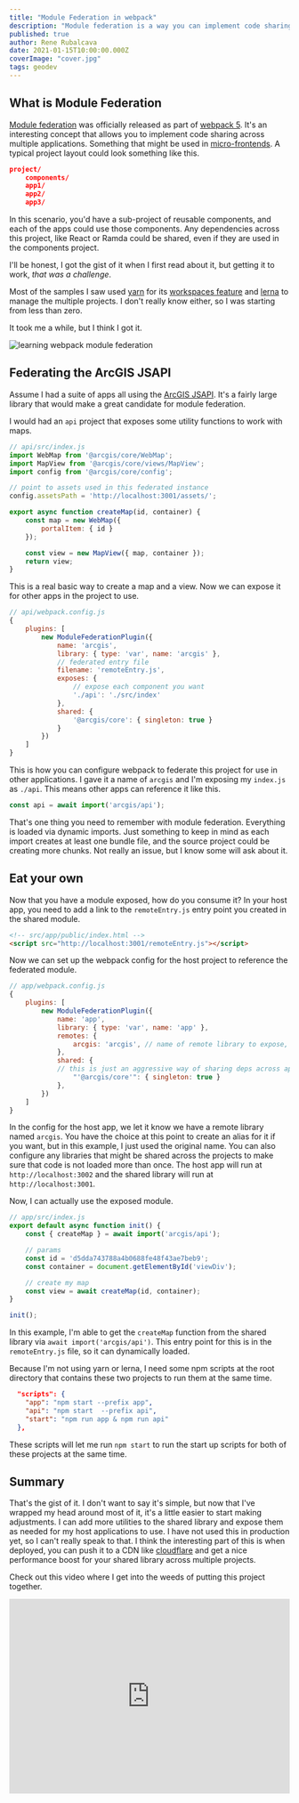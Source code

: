 ```yaml
---
title: "Module Federation in webpack"
description: "Module federation is a way you can implement code sharing in your apps"
published: true
author: Rene Rubalcava
date: 2021-01-15T10:00:00.000Z
coverImage: "cover.jpg"
tags: geodev
---
```


## What is Module Federation

[Module federation](https://module-federation.github.io/) was officially released as part of [webpack 5](https://webpack.js.org/concepts/module-federation/). It's an interesting concept that allows you to implement code sharing across multiple applications. Something that might be used in [micro-frontends](https://micro-frontends.org/). A typical project layout could look something like this. 

```json
project/
    components/
    app1/
    app2/
    app3/
```
In this scenario, you'd have a sub-project of reusable components, and each of the apps could use those components. Any dependencies across this project, like React or Ramda could be shared, even if they are used in the components project.

I'll be honest, I got the gist of it when I first read about it, but getting it to work, _that was a challenge_.

Most of the samples I saw used [yarn](https://yarnpkg.com/) for its [workspaces feature](https://yarnpkg.com/features/workspaces) and [lerna](https://github.com/lerna/lerna) to manage the multiple projects. I don't really know either, so I was starting from less than zero.

It took me a while, but I think I got it.

![learning webpack module federation](images/charlie.gif "learning webpack module federation")

## Federating the ArcGIS JSAPI

Assume I had a suite of apps all using the [ArcGIS JSAPI](https://developers.arcgis.com/javascript/). It's a fairly large library that would make a great candidate for module federation.

I would had an `api` project that exposes some utility functions to work with maps.

```js
// api/src/index.js
import WebMap from '@arcgis/core/WebMap';
import MapView from '@arcgis/core/views/MapView';
import config from '@arcgis/core/config';

// point to assets used in this federated instance
config.assetsPath = 'http://localhost:3001/assets/';

export async function createMap(id, container) {
    const map = new WebMap({
        portalItem: { id }
    });

    const view = new MapView({ map, container });
    return view;
}
```

This is a real basic way to create a map and a view. Now we can expose it for other apps in the project to use.

```js
// api/webpack.config.js
{
    plugins: [
        new ModuleFederationPlugin({
            name: 'arcgis',
            library: { type: 'var', name: 'arcgis' },
            // federated entry file
            filename: 'remoteEntry.js',
            exposes: {
                // expose each component you want 
                './api': './src/index'
            },
            shared: {
                '@arcgis/core': { singleton: true }
            }
        })
    ]
}
```

This is how you can configure webpack to federate this project for use in other applications. I gave it a name of `arcgis` and I'm exposing my `index.js` as `./api`. This means other apps can reference it like this.

```js
const api = await import('arcgis/api');
```

That's one thing you need to remember with module federation. Everything is loaded via dynamic imports. Just something to keep in mind as each import creates at least one bundle file, and the source project could be creating more chunks. Not really an issue, but I know some will ask about it.

## Eat your own

Now that you have a module exposed, how do you consume it? In your host app, you need to add a link to the `remoteEntry.js` entry point you created in the shared module.

```html
<!-- src/app/public/index.html -->
<script src="http://localhost:3001/remoteEntry.js"></script>
```

Now we can set up the webpack config for the host project to reference the federated module.

```js
// app/webpack.config.js
{
    plugins: [
        new ModuleFederationPlugin({
            name: 'app',
            library: { type: 'var', name: 'app' },
            remotes: {
                arcgis: 'arcgis', // name of remote library to expose, could alias if you want
            },
            shared: {
            // this is just an aggressive way of sharing deps across apps
                "'@arcgis/core'": { singleton: true }
            },
        })
    ]
}
```

In the config for the host app, we let it know we have a remote library named `arcgis`. You have the choice at this point to create an alias for it if you want, but in this example, I just used the original name. You can also configure any libraries that might be shared across the projects to make sure that code is not loaded more than once. The host app will run at `http://localhost:3002` and the shared library will run at `http://localhost:3001`.

Now, I can actually use the exposed module.

```js
// app/src/index.js
export default async function init() {
    const { createMap } = await import('arcgis/api');

    // params
    const id = 'd5dda743788a4b0688fe48f43ae7beb9';
    const container = document.getElementById('viewDiv');

    // create my map
    const view = await createMap(id, container);
}

init();
```

In this example, I'm able to get the `createMap` function from the shared library via `await import('arcgis/api')`. This entry point for this is in the `remoteEntry.js` file, so it can dynamically loaded.

Because I'm not using yarn or lerna, I need some npm scripts at the root directory that contains these two projects to run them at the same time.

```json
  "scripts": {
    "app": "npm start --prefix app",
    "api": "npm start  --prefix api",
    "start": "npm run app & npm run api"
  },
```

These scripts will let me run `npm start` to run the start up scripts for both of these projects at the same time.

## Summary

That's the gist of it. I don't want to say it's simple, but now that I've wrapped my head around most of it, it's a little easier to start making adjustments. I can add more utilities to the shared library and expose them as needed for my host applications to use. I have not used this in production yet, so I can't really speak to that. I think the interesting part of this is when deployed, you can push it to a CDN like [cloudflare](https://www.cloudflare.com/) and get a nice performance boost for your shared library across multiple projects.

Check out this video where I get into the weeds of putting this project together.

<iframe width="100%" height="350" src="https://www.youtube.com/embed/Gh4qOvjzyAw" frameborder="0" allow="accelerometer; autoplay; clipboard-write; encrypted-media; gyroscope; picture-in-picture" allowfullscreen></iframe>
